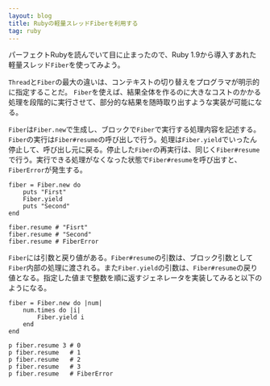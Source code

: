 ```yaml
---
layout: blog
title: Rubyの軽量スレッドFiberを利用する
tag: ruby
---
```




パーフェクトRubyを読んでいて目に止まったので、Ruby 1.9から導入すあれた軽量スレッド`Fiber`を使ってみよう。

`Thread`と`Fiber`の最大の違いは、コンテキストの切り替えをプログラマが明示的に指定することだ。
`Fiber`を使えば、結果全体を作るのに大きなコストのかかる処理を段階的に実行させて、部分的な結果を随時取り出すような実装が可能になる。

`Fiber`は`Fiber.new`で生成し、ブロックで`Fiber`で実行する処理内容を記述する。`Fiber`の実行は`Fiber#resume`の呼び出しで行う。処理は`Fiber.yield`でいったん停止して、呼び出し元に戻る。停止した`Fiber`の再実行は、同じく`Fiber#resume`で行う。実行できる処理がなくなった状態で`Fiber#resume`を呼び出すと、`FiberError`が発生する。

~~~~
fiber = Fiber.new do
	puts "First"
	Fiber.yield
	puts "Second"
end

fiber.resume # "Fisrt"
fiber.resume # "Second"
fiber.resume # FiberError
~~~~

`Fiber`には引数と戻り値がある。`Fiber#resume`の引数は、ブロック引数として`Fiber`内部の処理に渡される。また`Fiber.yield`の引数は、`Fiber#resume`の戻り値となる。指定した値まで整数を順に返すジェネレータを実装してみると以下のようになる。

~~~~
fiber = Fiber.new do |num|
	num.times do |i|
		Fiber.yield i
	end
end

p fiber.resume 3 # 0
p fiber.resume   # 1
p fiber.resume   # 2
p fiber.resume   # 3
p fiber.resume   # FiberError
~~~~
